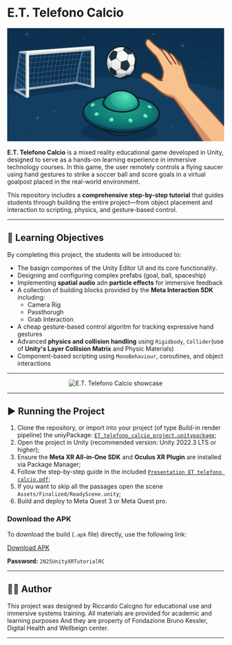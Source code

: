 # E.T. Telefono Calcio

![E.T. Telefono Calcio](Resources/ProjectImage.png)

**E.T. Telefono Calcio** is a mixed reality educational game developed in Unity, designed to serve as a hands-on learning experience in immersive technology courses. In this game, the user remotely controls a flying saucer using hand gestures to strike a soccer ball and score goals in a virtual goalpost placed in the real-world environment.

This repository includes a **comprehensive step-by-step tutorial** that guides students through building the entire project—from object placement and interaction to scripting, physics, and gesture-based control.

---

## 🧠 Learning Objectives

By completing this project, the students will be introduced to:

- The basign compontes of the Unity Editor UI and its core functionality.
- Designing and configuring complex prefabs (goal, ball, spaceship)
- Implementing **spatial audio** adn **particle effects** for immersive feedback
- A collection of building blocks provided by the **Meta Interaction SDK** including:
   - Camera Rig
   - Passthorugh
   - Grab Interaction
- A cheap gesture-based control algoritm for tracking expressive hand gestures
- Advanced **physics and collision handling** using `Rigidbody`, `Collider`(use of **Unity's Layer Collision Matrix** and Physic Materials)
- Component-based scripting using `MonoBehaviour`, coroutines, and object interactions

---

<p align="center">
  <img src="Resources/projectShowcase.gif" alt="E.T. Telefono Calcio showcase" width="60%">
</p>

---

## ▶️ Running the Project

1. Clone the repository, or import into your project (of type Build-in render pipeline) the uniyPackage: [`ET_telefono_calcio_project.unitypackage`](./ET_telefono_calcio_project.unitypackage);
2. Open the project in Unity (recommended version: Unity 2022.3 LTS or higher);
3. Ensure the **Meta XR All-in-One SDK** and **Oculus XR Plugin** are installed via Package Manager;
4. Follow the step-by-step guide in the included [`Presentation ET telefono calcio.pdf`](./Presentation%20ET%20telefono%20calcio.pdf);
5. If you want to skip all the passages open the scene `Assets/Finalized/ReadyScene.unity`;
6. Build and deploy to Meta Quest 3 or Meta Quest pro.


### Download the APK

To download the build (`.apk` file) directly, use the following link:

[Download APK](https://fbk-my.sharepoint.com/:u:/g/personal/rcalcagno_fbk_eu/ETNyjwEAeFFFjr-I3QxqfRMBcd5nlLt3GSKE8xR_nB7pbw?e=ubB33I)

**Password:** `2025UnityXRTutorialRC`

---

## 🧑‍🏫 Author

This project was designed by Riccardo Calcgno for educational use and immersive systems training. All materials are provided for academic and learning purposes
And they are property of Fondazione Bruno Kessler, Digital Health and Wellbeign center.

---
